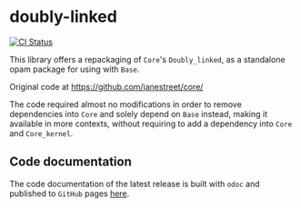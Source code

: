 # doubly-linked

[![CI Status](https://github.com/mbarbin/doubly-linked/workflows/ci/badge.svg)](https://github.com/mbarbin/doubly-linked/actions/workflows/ci.yml)

This library offers a repackaging of `Core`'s `Doubly_linked`, as a standalone
opam package for using with `Base`.

Original code at https://github.com/janestreet/core/

The code required almost no modifications in order to remove dependencies into
`Core` and solely depend on `Base` instead, making it available in more
contexts, without requiring to add a dependency into `Core` and `Core_kernel`.

## Code documentation

The code documentation of the latest release is built with `odoc` and published
to `GitHub` pages [here](https://mbarbin.github.io/doubly-linked).
